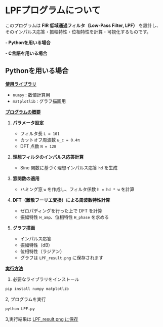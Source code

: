 # LPFプログラムについて

このプログラムは **FIR 低域通過フィルタ（Low-Pass Filter, LPF）** を設計し、そのインパルス応答・振幅特性・位相特性を計算・可視化するものです。

**- Pythonを用いる場合**

**- C言語を用いる場合**

## Pythonを用いる場合 

**<ins>使用ライブラリ</ins>**

- `numpy` : 数値計算用
- `matplotlib` : グラフ描画用

**<ins>プログラムの概要</ins>**

1. **パラメータ設定**  
   - フィルタ長 `L = 101`  
   - カットオフ周波数 `ω_c = 0.4π`  
   - DFT 点数 `N = 128`

2. **理想フィルタのインパルス応答計算**  
   - Sinc 関数に基づく理想インパルス応答 `hd` を生成

3. **窓関数の適用**  
   - ハミング窓 `w` を作成し、フィルタ係数 `h = hd * w` を計算

4. **DFT（離散フーリエ変換）による周波数特性計算**  
   - ゼロパディングを行った上で DFT を計算  
   - 振幅特性 `H_amp`、位相特性 `H_phase` を求める

5. **グラフ描画**  
   - インパルス応答
   - 振幅特性（dB）
   - 位相特性（ラジアン）  
   - グラフは `LPF_result.png` に保存されます

**<ins>実行方法</ins>**

1. 必要なライブラリをインストール
```bash
pip install numpy matplotlib
```

2, プログラムを実行
```bash
python LPF.py
```

3,実行結果は <ins>LPF_result.png<ins> に保存


